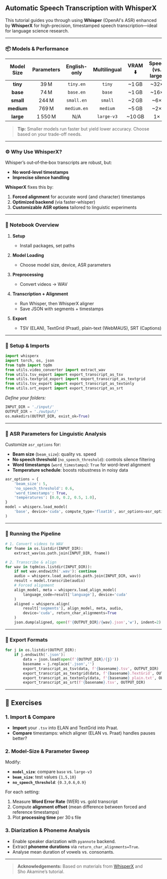 ## Automatic Speech Transcription with WhisperX

This tutorial guides you through using **Whisper** (OpenAI's ASR) enhanced by **WhisperX** for high-precision, timestamped speech transcription—ideal for language science research.

---

### 📦 Models & Performance

| Model Size | Parameters | English-only | Multilingual | VRAM ⬇️ | Speed (vs. large) |
| :--------: | :--------: | :----------: | :----------: | :-----: | :---------------: |
|  **tiny**  |    39 M    |   `tiny.en`  |    `tiny`    |  \~1 GB |       \~32×       |
|  **base**  |    74 M    |   `base.en`  |    `base`    |  \~1 GB |       \~16×       |
|  **small** |    244 M   |  `small.en`  |    `small`   |  \~2 GB |        \~6×       |
| **medium** |    769 M   |  `medium.en` |   `medium`   |  \~5 GB |        \~2×       |
|  **large** |   1 550 M  |      N/A     |  `large-v3`  | \~10 GB |         1×        |

> **Tip:** Smaller models run faster but yield lower accuracy. Choose based on your trade-off needs.

---

### ⚙️ Why Use WhisperX?

Whisper’s out‑of‑the‑box transcripts are robust, but:

* **No word‑level timestamps**
* **Imprecise silence handling**

**WhisperX** fixes this by:

1. **Forced alignment** for accurate word (and character) timestamps
2. **Optimized backend** (via faster-whisper)
3. **Customizable ASR options** tailored to linguistic experiments

---

### 📝 Notebook Overview

1. **Setup**

   * Install packages, set paths
2. **Model Loading**

   * Choose model size, device, ASR parameters
3. **Preprocessing**

   * Convert videos → WAV
4. **Transcription + Alignment**

   * Run Whisper, then WhisperX aligner
   * Save JSON with segments + timestamps
5. **Export**

   * TSV (ELAN), TextGrid (Praat), plain-text (WebMAUS), SRT (Captions)

---

### 🔧 Setup & Imports

```python
import whisperx
import torch, os, json
from tqdm import tqdm
from utils.video_converter import extract_wav
from utils.tsv_export import export_transcript_as_tsv
from utils.textgrid_export import export_transcript_as_textgrid
from utils.tsv_export import export_transcript_as_textonly
from utils.srt_export import export_transcript_as_srt
```

*Define your folders:*

```python
INPUT_DIR = './input/'
OUTPUT_DIR = './output/'
os.makedirs(OUTPUT_DIR, exist_ok=True)
```

---

### 🧩 ASR Parameters for Linguistic Analysis

Customize `asr_options` for:

* **Beam size** (`beam_size`): quality vs. speed
* **No speech threshold** (`no_speech_threshold`): controls silence filtering
* **Word timestamps** (`word_timestamps`): `True` for word-level alignment
* **Temperature schedule**: boosts robustness in noisy data

```python
asr_options = {
    'beam_size': 5,
    'no_speech_threshold': 0.6,
    'word_timestamps': True,
    'temperatures': [0.0, 0.2, 0.5, 1.0],
}
model = whisperx.load_model(
    'base', device='cuda', compute_type='float16', asr_options=asr_options
)
```

---

### 🚀 Running the Pipeline

```python
# 1. Convert videos to WAV
for fname in os.listdir(INPUT_DIR):
    extract_wav(os.path.join(INPUT_DIR, fname))

# 2. Transcribe & align
for wav in tqdm(os.listdir(INPUT_DIR)):
    if not wav.endswith('.wav'): continue
    audio = whisperx.load_audio(os.path.join(INPUT_DIR, wav))
    result = model.transcribe(audio)
    # Forced alignment
    align_model, meta = whisperx.load_align_model(
        language_code=result['language'], device='cuda'
    )
    aligned = whisperx.align(
        result['segments'], align_model, meta, audio,
        device='cuda', return_char_alignments=True
    )
    json.dump(aligned, open(f'{OUTPUT_DIR}/{wav}.json','w'), indent=2)
```

---

### 💾 Export Formats

```python
for j in os.listdir(OUTPUT_DIR):
    if j.endswith('.json'):
        data = json.load(open(f'{OUTPUT_DIR}/{j}'))
        basename = j.replace('.json','')
        export_transcript_as_tsv(data, f'{basename}.tsv', OUTPUT_DIR)
        export_transcript_as_textgrid(data, f'{basename}.TextGrid', OUTPUT_DIR)
        export_transcript_as_textonly(data, f'{basename}_plain.txt', OUTPUT_DIR)
        export_transcript_as_srt(f'{basename}.tsv', OUTPUT_DIR)
```

---

## 📝 Exercises

### 1. Import & Compare

* **Import** your `.tsv` into ELAN and TextGrid into Praat.
* **Compare** timestamps: which aligner (ELAN vs. Praat) handles pauses better?

### 2. Model-Size & Parameter Sweep

Modify:

* **`model_size`**: compare `base` vs. `large-v3`
* **`beam_size`**: test values `{1,5,10}`
* **`no_speech_threshold`**: `{0.3,0.6,0.9}`

For each setting:

1. Measure **Word Error Rate** (WER) vs. gold transcript
2. Compute **alignment offset** (mean difference between forced and reference timestamps)
3. Plot **processing time** per 30 s file

### 3. Diarization & Phoneme Analysis

* Enable speaker diarization with `pyannote` backend.
* Extract **phoneme durations** via `return_char_alignments=True`.
* Analyse mean duration of vowels vs. consonants.

---

> **Acknowledgements:** Based on materials from [WhisperX](https://github.com/m-bain/whisperX) and Sho Akamine’s tutorial.
